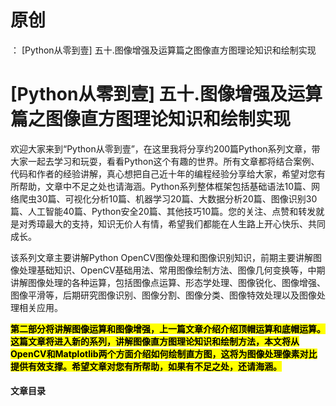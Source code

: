 # 原创
：  [Python从零到壹] 五十.图像增强及运算篇之图像直方图理论知识和绘制实现

# [Python从零到壹] 五十.图像增强及运算篇之图像直方图理论知识和绘制实现

欢迎大家来到“Python从零到壹”，在这里我将分享约200篇Python系列文章，带大家一起去学习和玩耍，看看Python这个有趣的世界。所有文章都将结合案例、代码和作者的经验讲解，真心想把自己近十年的编程经验分享给大家，希望对您有所帮助，文章中不足之处也请海涵。Python系列整体框架包括基础语法10篇、网络爬虫30篇、可视化分析10篇、机器学习20篇、大数据分析20篇、图像识别30篇、人工智能40篇、Python安全20篇、其他技巧10篇。您的关注、点赞和转发就是对秀璋最大的支持，知识无价人有情，希望我们都能在人生路上开心快乐、共同成长。

该系列文章主要讲解Python OpenCV图像处理和图像识别知识，前期主要讲解图像处理基础知识、OpenCV基础用法、常用图像绘制方法、图像几何变换等，中期讲解图像处理的各种运算，包括图像点运算、形态学处理、图像锐化、图像增强、图像平滑等，后期研究图像识别、图像分割、图像分类、图像特效处理以及图像处理相关应用。

<mark>**第二部分将讲解图像运算和图像增强，上一篇文章介绍介绍顶帽运算和底帽运算。这篇文章将进入新的系列，讲解图像直方图理论知识和绘制方法，本文将从OpenCV和Matplotlib两个方面介绍如何绘制直方图，这将为图像处理像素对比提供有效支撑。希望文章对您有所帮助，如果有不足之处，还请海涵。**</mark>

#### 文章目录
